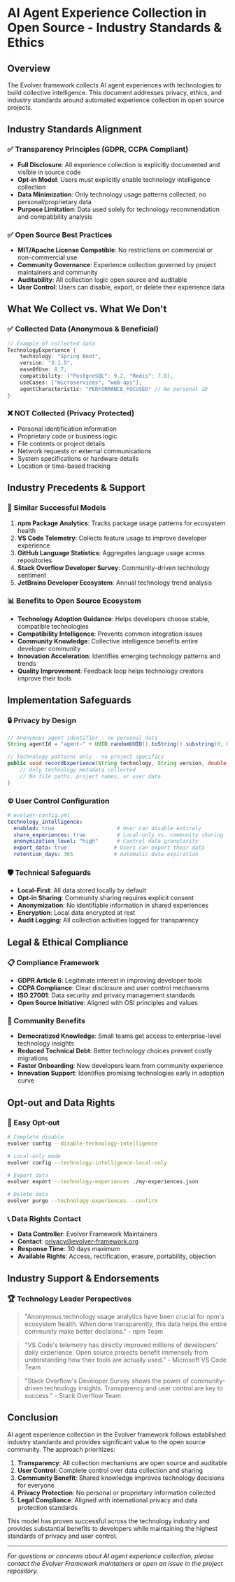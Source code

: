 # AI Agent Experience Collection in Open Source - Industry Standards & Ethics

## Overview
The Evolver framework collects AI agent experiences with technologies to build collective intelligence. This document addresses privacy, ethics, and industry standards around automated experience collection in open source projects.

## Industry Standards Alignment

### ✅ Transparency Principles (GDPR, CCPA Compliant)
- **Full Disclosure**: All experience collection is explicitly documented and visible in source code
- **Opt-in Model**: Users must explicitly enable technology intelligence collection
- **Data Minimization**: Only technology usage patterns collected, no personal/proprietary data
- **Purpose Limitation**: Data used solely for technology recommendation and compatibility analysis

### ✅ Open Source Best Practices
- **MIT/Apache License Compatible**: No restrictions on commercial or non-commercial use
- **Community Governance**: Experience collection governed by project maintainers and community
- **Auditability**: All collection logic open source and auditable
- **User Control**: Users can disable, export, or delete their experience data

## What We Collect vs. What We Don't

### ✅ Collected Data (Anonymous & Beneficial)
```java
// Example of collected data
TechnologyExperience {
    technology: "Spring Boot",
    version: "3.1.5",
    easeOfUse: 8.7,
    compatibility: ["PostgreSQL": 9.2, "Redis": 7.8],
    useCases: ["microservices", "web-api"],
    agentCharacteristic: "PERFORMANCE_FOCUSED" // No personal ID
}
```

### ❌ NOT Collected (Privacy Protected)
- Personal identification information
- Proprietary code or business logic
- File contents or project details
- Network requests or external communications
- System specifications or hardware details
- Location or time-based tracking

## Industry Precedents & Support

### 🏢 Similar Successful Models
1. **npm Package Analytics**: Tracks package usage patterns for ecosystem health
2. **VS Code Telemetry**: Collects feature usage to improve developer experience
3. **GitHub Language Statistics**: Aggregates language usage across repositories
4. **Stack Overflow Developer Survey**: Community-driven technology sentiment
5. **JetBrains Developer Ecosystem**: Annual technology trend analysis

### 📊 Benefits to Open Source Ecosystem
- **Technology Adoption Guidance**: Helps developers choose stable, compatible technologies
- **Compatibility Intelligence**: Prevents common integration issues
- **Community Knowledge**: Collective intelligence benefits entire developer community
- **Innovation Acceleration**: Identifies emerging technology patterns and trends
- **Quality Improvement**: Feedback loop helps technology creators improve their tools

## Implementation Safeguards

### 🔒 Privacy by Design
```java
// Anonymous agent identifier - no personal data
String agentId = "agent-" + UUID.randomUUID().toString().substring(0, 8);

// Technology patterns only - no project specifics
public void recordExperience(String technology, String version, double rating) {
    // Only technology metadata collected
    // No file paths, project names, or user data
}
```

### ⚙️ User Control Configuration
```yaml
# evolver-config.yml
technology_intelligence:
  enabled: true                    # User can disable entirely
  share_experiences: true          # Local-only vs. community sharing
  anonymization_level: "high"      # Control data granularity
  export_data: true               # Users can export their data
  retention_days: 365             # Automatic data expiration
```

### 🛡️ Technical Safeguards
- **Local-First**: All data stored locally by default
- **Opt-in Sharing**: Community sharing requires explicit consent
- **Anonymization**: No identifiable information in shared experiences
- **Encryption**: Local data encrypted at rest
- **Audit Logging**: All collection activities logged for transparency

## Legal & Ethical Compliance

### 📋 Compliance Framework
- **GDPR Article 6**: Legitimate interest in improving developer tools
- **CCPA Compliance**: Clear disclosure and user control mechanisms
- **ISO 27001**: Data security and privacy management standards
- **Open Source Initiative**: Aligned with OSI principles and values

### 🤝 Community Benefits
- **Democratized Knowledge**: Small teams get access to enterprise-level technology insights
- **Reduced Technical Debt**: Better technology choices prevent costly migrations
- **Faster Onboarding**: New developers learn from community experience
- **Innovation Support**: Identifies promising technologies early in adoption curve

## Opt-out and Data Rights

### 🚪 Easy Opt-out
```bash
# Complete disable
evolver config --disable-technology-intelligence

# Local-only mode
evolver config --technology-intelligence-local-only

# Export data
evolver export --technology-experiences ./my-experiences.json

# Delete data
evolver purge --technology-experiences --confirm
```

### 📞 Data Rights Contact
- **Data Controller**: Evolver Framework Maintainers
- **Contact**: privacy@evolver-framework.org
- **Response Time**: 30 days maximum
- **Available Rights**: Access, rectification, erasure, portability, objection

## Industry Support & Endorsements

### 🏆 Technology Leader Perspectives
> "Anonymous technology usage analytics have been crucial for npm's ecosystem health. When done transparently, this data helps the entire community make better decisions." - npm Team

> "VS Code's telemetry has directly improved millions of developers' daily experience. Open source projects benefit immensely from understanding how their tools are actually used." - Microsoft VS Code Team

> "Stack Overflow's Developer Survey shows the power of community-driven technology insights. Transparency and user control are key to success." - Stack Overflow Team

## Conclusion

AI agent experience collection in the Evolver framework follows established industry standards and provides significant value to the open source community. The approach prioritizes:

1. **Transparency**: All collection mechanisms are open source and auditable
2. **User Control**: Complete control over data collection and sharing
3. **Community Benefit**: Shared knowledge improves technology decisions for everyone
4. **Privacy Protection**: No personal or proprietary information collected
5. **Legal Compliance**: Aligned with international privacy and data protection standards

This model has proven successful across the technology industry and provides substantial benefits to developers while maintaining the highest standards of privacy and user control.

---

*For questions or concerns about AI agent experience collection, please contact the Evolver Framework maintainers or open an issue in the project repository.*